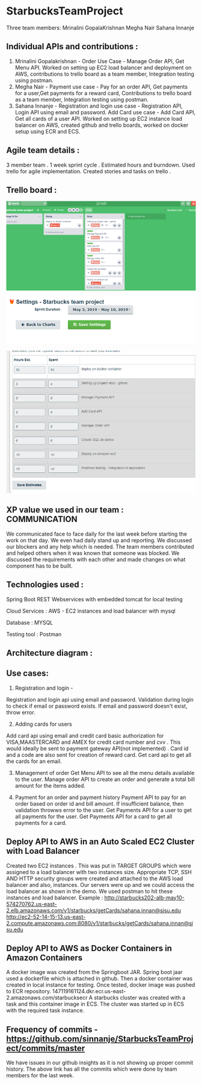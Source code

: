 # StarbucksTeamProject

Three team members:
Mrinalini GopalaKrishnan
Megha Nair
Sahana Innanje

## Individual APIs and contributions :
1) Mrinalini Gopalakrishnan - Order Use Case - Manage Order API, Get Menu API. 
Worked on setting up EC2 load balancer and deployment on AWS, contributions to trello board as a team member, 
Integration testing using postman.
2) Megha Nair - Payment use case - Pay for an order API, Get payments for a user,Get payments for a reward card,
Contributions to trello board as a team member, Integration testing using postman. 
3) Sahana Innanje - Registration and login use case - Registration API, Login API using email and password. 
Add Card use case - Add Card API, Get all cards of a user API. 
Worked on setting up EC2 instance load balancer on AWS, created github and trello boards, worked on docker setup using ECR and ECS. 

## Agile team details :
3 member team . 1 week sprint cycle . Estimated hours and burndown. Used trello for agile implementation. 
Created stories and tasks on trello . 

## Trello board : 
![Trello agile board](agile%20board%20on%20trello.png?raw=true "trello agile board")

![sprint cycle](sprint%20cycle.png?raw=true "sprint cycle")

![sprint estimates](hours%20estimaation%20points.png?raw=true "sprint estimates")

## XP value we used in our team : COMMUNICATION
We communicated face to face daily for the last week before starting the work on that day. We even had daily stand up and reporting. 
We discussed our blockers and any help which is needed. The team members contributed and helped others when it was known that someone was blocked. We discussed the requirements with each other and made changes on what component has to be built. 

## Technologies used :

Spring Boot REST Webservices with embedded tomcat for local testing

Cloud  Services : AWS - EC2 instances and load balancer with mysql

Database : MYSQL

Testing tool : Postman

## Architecture diagram :



## Use cases:
1) Registration and login -

Registration and login api using email and password. Validation during login to check if email or password exists. If email and password doesn't exist, throw error. 

2) Adding cards for users

Add card api using email and credit card basic authorization for VISA,MAASTERCARD and AMEX for credit card number and cvv . This would ideally be sent to payment gateway API(not implemented) . Card id and a code are also sent for creation of reward card. 
Get card api to get all the cards for an email. 

3) Management of order
Get Menu API to see all the menu details available to the user. 
Manage order API to create an order and generate a total bill amount for the items added.

4) Payment for an order and payment history
Payment API to pay for an order based on order id and bill amount. If insufficient balance, then validation throwws error to the user. 
Get Payments API for a user to get all payments for the user.
Get Payments API for a card to get all payments for a card. 

## Deploy API to AWS in an Auto Scaled EC2 Cluster with Load Balancer
Created two EC2 instances . This was put in TARGET GROUPS  which were assigned to a load balancer with two instances size. 
Appropriate TCP, SSH AND HTTP security groups were created and attached to the AWS load balancer and also, instances. 
Our servers were up and we could access the load balancer as shown in the demo. We used postman to hit these instances and load balancer. 
Example : http://starbucks202-alb-may10-574270762.us-east-2.elb.amazonaws.com/v1/starbucks/getCards/sahana.innan@sjsu.edu
http://ec2-52-14-15-13.us-east-2.compute.amazonaws.com:8080/v1/starbucks/getCards/sahana.innan@sjsu.edu

## Deploy API to AWS as Docker Containers in Amazon Containers
A docker image was created from the Springboot JAR. Spring boot jaar used a dockerfile which is attached in github. 
Then a docker container was created in local instance for testing. Once tested, docker image was pushed to ECR repository. 
147119161124.dkr.ecr.us-east-2.amazonaws.com/starbucksecr
A starbucks cluster was created with a task and this container image in ECS. The cluster was started up in ECS with the required task 
instance.

## Frequency of commits - https://github.com/sinnanje/StarbucksTeamProject/commits/master

We have issues in our github insights as it is not showing up proper commit history. The above link has all the commits which were done by team members for the last week. 






